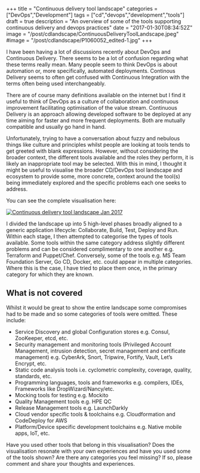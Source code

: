+++
title = "Continuous delivery tool landscape"
categories = ["DevOps","Development"]
tags = ["cd","devops","development","tools"]
draft = true
description = "An overview of some of the tools supporting continuous delivery and devops practices"
date = "2017-01-30T08:34:52Z"
image = "/post/cdlandscape/ContinuousDeliveryToolLandscape.jpeg"
#image = "/post/cdlandscape/P1060052_edited-1.jpg"
+++

I have been having a lot of discussions recently about DevOps and Continuous Delivery.  There seems to be a lot of confusion regarding what these terms really mean.  Many people seem to think DevOps is about automation or, more specifically, automated deployments.  Continous Delivery seems to often get confused with Continuous Integration with the terms often being used interchangeably.

There are of course many definitions available on the internet but I find it useful to think of DevOps as a culture of collaboration and continuous improvement facilitating optimisation of the value stream.  Continuous Delivery is an approach allowing developed software to be deployed at any time aiming for faster and more frequent deployments. Both are mutually compatible and usually go hand in hand.

Unfortunately, trying to have a conversation about fuzzy and nebulous things like culture and principles whilst people are looking at tools tends to get greeted with blank expressions.  However, without considering the broader context, the different tools available and the roles they perform, it is likely an inappropriate tool may be selected. With this in mind, I thought it might be useful to visualise the broader CD/DevOps tool landscape and ecosystem to provide some, more concrete, context around the tool(s) being immediately explored and the specific problems each one seeks to address.  

You can see the complete visualisation here: 

<a href="/post/cdlandscape/ContinuousDeliveryToolLandscape.jpeg">
	<img src="/post/cdlandscape/ContinuousDeliveryToolLandscape.jpeg" alt="Continuous delivery tool landscape Jan 2017">
</a>

I divided the landscape up into 5 high-level phases broadly aligned to a generic application lifecycle: Collaborate, Build, Test, Deploy and Run.  Within each stage, I then attempted to categorise the types of tools available.  Some tools within the same category address slightly different problems and can be considered complimentary to one another e.g. Terraform and Puppet/Chef.  Conversely, some of the tools e.g. MS Team Foundation Server, Go CD, Docker, etc. could appear in multiple categories.  Where this is the case, I have tried to place them once, in the primary category for which they are known.  

## What is not covered

Whilst it would be great to show the entire landscape some compromises had to be made and so some categories of tools were omitted.  These include:

- Service Discovery and global Configuration stores e.g. Consul, ZooKeeper, etcd, etc.
- Security management and monitoring tools (Privileged Account Management, intrusion detection, secret management and certificate management) e.g. CyberArk, Snort, Tripwire, Fortify, Vault, Let’s Encrypt, etc.
- Static code analysis tools i.e. cyclometric complexity, coverage, quality, standards, etc.
- Programming languages, tools and frameworks e.g. compilers, IDEs, Frameworks like DropWizard/Nancy/etc.
- Mocking tools for testing e.g. Mockito
- Quality Management tools e.g. HPE QC
- Release Management tools e.g. LaunchDarkly
- Cloud vendor specific tools & toolchains e.g. Cloudformation and CodeDeploy for AWS
- Platform/Device specific development toolchains e.g. Native mobile apps, IoT, etc.

Have you used other tools that belong in this visualisation?  Does the visualisation resonate with your own experiences and have you used some of the tools shown?  Are there any categories you feel missing?  If so, please comment and share your thoughts and experiences. 